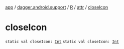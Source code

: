 [app](../../../index.md) / [dagger.android.support](../../index.md) / [R](../index.md) / [attr](index.md) / [closeIcon](./close-icon.md)

# closeIcon

`static val closeIcon: `[`Int`](https://kotlinlang.org/api/latest/jvm/stdlib/kotlin/-int/index.html)
`static val closeIcon: `[`Int`](https://kotlinlang.org/api/latest/jvm/stdlib/kotlin/-int/index.html)